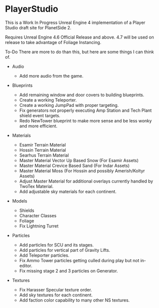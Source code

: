 PlayerStudio
============

This is a Work In Progress Unreal Engine 4 implementation of a Player Studio draft site for PlanetSide 2.

Requires Unreal Engine 4.6 Official Release and above. 4.7 will be used on release to take advantage of Foliage Instancing.

To-Do
There are more to do than this, but here are some things I can think of.
* Audio
  * Add more audio from the game.
* Blueprints
  * Add remaining window and door covers to building blueprints.
  * Create a working Teleporter.
  * Create a working JumpPad with proper targeting.
  * Fix generators not properly executing Amp Station and Tech Plant shield event targets.
  * Redo NewTower blueprint to make more sense and be less wonky and more efficient.

* Materials
  * Esamir Terrain Material
  * Hossin Terrain Material
  * Searhus Terrain Material
  * Master Material Vector Up Based Snow (For Esamir Assets)
  * Master Material Crevice Based Sand (For Indar Assets)
  * Master Material Moss (For Hossin and possibly Amerish/Koltyr Assets)
  * Adjust Master Material for additional overlays currently handled by TwoTex Material.
  * Add adjustable sky materials for each continent.

* Models
  * Shields
  * Character Classes
  * Foliage
  * Fix Lightning Turret
  
* Particles
  * Add particles for SCU and its stages.
  * Add particles for vertical part of Gravity Lifts.
  * Add Teleporter particles.
  * Fix Ammo Tower particles getting culled during play but not in-editor.
  * Fix missing stage 2 and 3 particles on Generator.
  
* Textures
  * Fix Harasser Specular texture order.
  * Add sky textures for each continent.
  * Add faction color capability to many other NS textures.
